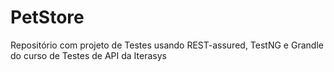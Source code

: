 # PetStore
Repositório com projeto de Testes usando REST-assured, TestNG e Grandle do curso de Testes de API da Iterasys
